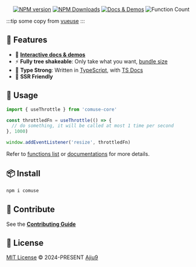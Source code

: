 <p align="center">
<a href="https://www.npmjs.com/package/comuse" target="__blank"><img src="https://img.shields.io/npm/v/comuse?color=a1b858&label=" alt="NPM version"></a>
<a href="https://www.npmjs.com/package/comuse" target="__blank"><img alt="NPM Downloads" src="https://img.shields.io/npm/dm/comuse?color=50a36f&label="></a>
<a href="https://ajiu9.cn/comuse" target="__blank"><img src="https://img.shields.io/static/v1?label=&message=docs%20%26%20demos&color=1e8a7a" alt="Docs & Demos"></a>
<img alt="Function Count" src="https://ajiu9.cn/comuse/badge-function-count.svg">
</p>

:::tip
some copy from [vueuse](https://vueuse.org/)
:::

## 🚀 Features

- 🎪 [**Interactive docs & demos**](https://ajiu9.cn/comuse)
- ⚡ **Fully tree shakeable**: Only take what you want, [bundle size](https://ajiu9.cn/comuse/export-size)
- 🦾 **Type Strong**: Written in [TypeScript](https://www.typescriptlang.org/), with [TS Docs](https://github.com/microsoft/tsdoc)
- 🔋 **SSR Friendly**

## 🦄 Usage

```ts
import { useThrottle } from 'comuse-core'

const throttledFn = useThrottle(() => {
  // do something, it will be called at most 1 time per second
}, 1000)

window.addEventListener('resize', throttledFn)
```

Refer to [functions list](https://ajiu9.cn/comuse/functions) or [documentations](https://ajiu9.cn/comuse/) for more details.

## 📦 Install

```bash
npm i comuse
```

## 🧱 Contribute

See the [**Contributing Guide**](https://ajiu9.cn/comuse/contributing)

## 📄 License

[MIT License](https://github.com/ajiu9/comuse/blob/main/LICENSE) © 2024-PRESENT [Ajiu9](https://github.com/ajiu9)
